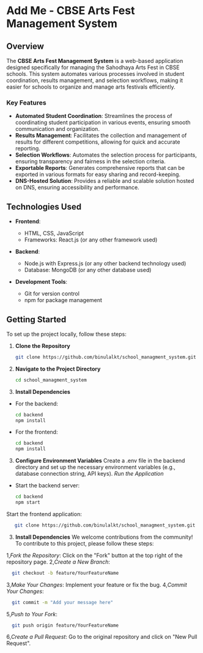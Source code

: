 # Add Me - CBSE Arts Fest Management System

## Overview

The **CBSE Arts Fest Management System** is a web-based application designed specifically for managing the Sahodhaya Arts Fest in CBSE schools. This system automates various processes involved in student coordination, results management, and selection workflows, making it easier for schools to organize and manage arts festivals efficiently.

### Key Features

- **Automated Student Coordination**: Streamlines the process of coordinating student participation in various events, ensuring smooth communication and organization.
- **Results Management**: Facilitates the collection and management of results for different competitions, allowing for quick and accurate reporting.
- **Selection Workflows**: Automates the selection process for participants, ensuring transparency and fairness in the selection criteria.
- **Exportable Reports**: Generates comprehensive reports that can be exported in various formats for easy sharing and record-keeping.
- **DNS-Hosted Solution**: Provides a reliable and scalable solution hosted on DNS, ensuring accessibility and performance.

## Technologies Used

- **Frontend**: 
  - HTML, CSS, JavaScript
  - Frameworks: React.js (or any other framework used)
  
- **Backend**: 
  - Node.js with Express.js (or any other backend technology used)
  - Database: MongoDB (or any other database used)

- **Development Tools**: 
  - Git for version control
  - npm for package management

## Getting Started

To set up the project locally, follow these steps:

1. **Clone the Repository**
   ```bash
   git clone https://github.com/binulalkt/school_managment_system.git
2. **Navigate to the Project Directory**
     ```bash
   cd school_managment_system
3. **Install Dependencies**
 * For the backend:
   ```bash
   cd backend
   npm install
 * For the frontend:
     ```bash
   cd backend
   npm install

3. **Configure Environment Variables**
Create a .env file in the backend directory and set up the necessary environment variables (e.g., database connection string, API keys).
*Run the Application*
 * Start the backend server:
     ```bash
   cd backend
   npm start
Start the frontend application:



```bash
   git clone https://github.com/binulalkt/school_managment_system.git
```
3. **Install Dependencies**
We welcome contributions from the community! To contribute to this project, please follow these steps:

1,*Fork the Repository*: Click on the "Fork" button at the top right of the repository page.
2,*Create a New Branch*:
   ```bash
     git checkout -b feature/YourFeatureName
```
3,*Make Your Changes*: Implement your feature or fix the bug.
4,*Commit Your Changes*:
   ```bash
     git commit -m "Add your message here"
```

5,*Push to Your Fork*:
   ```bash
     git push origin feature/YourFeatureName
```
6,*Create a Pull Request*: Go to the original repository and click on "New Pull Request".
